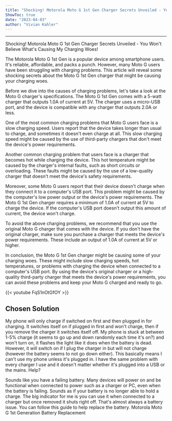 ```yaml
---
title: "Shocking! Motorola Moto G 1st Gen Charger Secrets Unveiled - You Won't Believe What's Causing My Charging Woes!"
ShowToc: true 
date: "2023-04-03"
author: "Vivian Kahler"
---
```

*****
Shocking! Motorola Moto G 1st Gen Charger Secrets Unveiled - You Won't Believe What's Causing My Charging Woes!

The Motorola Moto G 1st Gen is a popular device among smartphone users. It's reliable, affordable, and packs a punch. However, many Moto G users have been struggling with charging problems. This article will reveal some shocking secrets about the Moto G 1st Gen charger that might be causing your charging woes.

Before we dive into the causes of charging problems, let's take a look at the Moto G charger's specifications. The Moto G 1st Gen comes with a 5-watt charger that outputs 1.0A of current at 5V. The charger uses a micro-USB port, and the device is compatible with any charger that outputs 2.0A or less.

One of the most common charging problems that Moto G users face is a slow charging speed. Users report that the device takes longer than usual to charge, and sometimes it doesn't even charge at all. This slow charging speed might be caused by the use of third-party chargers that don't meet the device's power requirements.

Another common charging problem that users face is a charger that becomes hot while charging the device. This hot temperature might be caused by the charger's internal faults, such as short circuits or overloading. These faults might be caused by the use of a low-quality charger that doesn't meet the device's safety requirements.

Moreover, some Moto G users report that their device doesn't charge when they connect it to a computer's USB port. This problem might be caused by the computer's low power output or the device's power requirements. The Moto G 1st Gen charger requires a minimum of 1.0A of current at 5V to charge the device. If the computer's USB port doesn't output this amount of current, the device won't charge.

To avoid the above charging problems, we recommend that you use the original Moto G charger that comes with the device. If you don't have the original charger, make sure you purchase a charger that meets the device's power requirements. These include an output of 1.0A of current at 5V or higher.

In conclusion, the Moto G 1st Gen charger might be causing some of your charging woes. These might include slow charging speeds, hot temperatures, or problems with charging the device when connected to a computer's USB port. By using the device's original charger or a high-quality third-party charger that meets the device's power requirements, you can avoid these problems and keep your Moto G charged and ready to go.

{{< youtube FqS1nOtGfOY >}} 



## Chosen Solution
 My phone will  only charge if switched on first and then plugged in for charging. It switches itself on if plugged in first and won't charge, then if you remove the charger it  switches itself off.
My phone is stuck at between 1-5% charge (it seems to go up and down randomly each time it's on?) and won't turn on, it flashes the light like it does when the battery is dead. However, it will switch on if I plug the charger in but will not charge (however the battery seems to not go down either).  This basically means I can't use my phone unless it's plugged in. I have the same problem with every charger I use and it doesn't matter whether it's plugged into a USB or the mains.
Help?

 Sounds like you have a failing battery. Many devices will power on and be functional when connected to power such as a charger or PC, even when the battery is failing. Sounds as if your battery is no longer able to hold a charge. The big indicator for me is you can use it when connected to a charger but once removed it shuts right off. That's almost always a battery issue.
You can follow this guide to help replace the battery.
Motorola Moto G 1st Generation Battery Replacement




